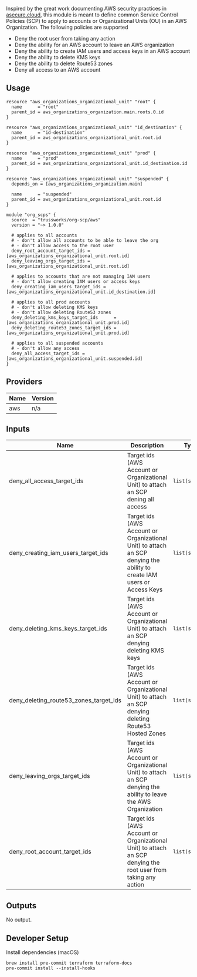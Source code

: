 Inspired by the great work documenting AWS security practices in [asecure.cloud](https://asecure.cloud/whatsnew), this module is meant to define common Service Control Policies (SCP) to apply to accounts or Organizational Units (OU) in an AWS Organization. The following policies are supported

* Deny the root user from taking any action
* Deny the ability for an AWS account to leave an AWS organization
* Deny the ability to create IAM users and access keys in an AWS account
* Deny the ability to delete KMS keys
* Deny the ability to delete Route53 zones
* Deny all access to an AWS account

## Usage

```hcl
resource "aws_organizations_organizational_unit" "root" {
  name      = "root"
  parent_id = aws_organizations_organization.main.roots.0.id
}

resource "aws_organizations_organizational_unit" "id_destination" {
  name      = "id-destination"
  parent_id = aws_organizations_organizational_unit.root.id
}

resource "aws_organizations_organizational_unit" "prod" {
  name      = "prod"
  parent_id = aws_organizations_organizational_unit.id_destination.id
}

resource "aws_organizations_organizational_unit" "suspended" {
  depends_on = [aws_organizations_organization.main]

  name      = "suspended"
  parent_id = aws_organizations_organizational_unit.root.id
}

module "org_scps" {
  source  = "trussworks/org-scp/aws"
  version = "~> 1.0.0"

  # applies to all accounts
  # - don't allow all accounts to be able to leave the org
  # - don't allow access to the root user
  deny_root_account_target_ids = [aws_organizations_organizational_unit.root.id]
  deny_leaving_orgs_target_ids = [aws_organizations_organizational_unit.root.id]

  # applies to accounts that are not managing IAM users
  # - don't allow creating IAM users or access keys
  deny_creating_iam_users_target_ids = [aws_organizations_organizational_unit.id_destination.id]

  # applies to all prod accounts
  # - don't allow deleting KMS keys
  # - don't allow deleting Route53 zones
  deny_deleting_kms_keys_target_ids      = [aws_organizations_organizational_unit.prod.id]
  deny_deleting_route53_zones_target_ids = [aws_organizations_organizational_unit.prod.id]

  # applies to all suspended accounts
  # - don't allow any access
  deny_all_access_target_ids = [aws_organizations_organizational_unit.suspended.id]
}
```

<!-- BEGINNING OF PRE-COMMIT-TERRAFORM DOCS HOOK -->
## Providers

| Name | Version |
|------|---------|
| aws | n/a |

## Inputs

| Name | Description | Type | Default | Required |
|------|-------------|------|---------|:-----:|
| deny\_all\_access\_target\_ids | Target ids (AWS Account or Organizational Unit) to attach an SCP dening all access | `list(string)` | `[]` | no |
| deny\_creating\_iam\_users\_target\_ids | Target ids (AWS Account or Organizational Unit) to attach an SCP denying the ability to create IAM users or Access Keys | `list(string)` | `[]` | no |
| deny\_deleting\_kms\_keys\_target\_ids | Target ids (AWS Account or Organizational Unit) to attach an SCP denying deleting KMS keys | `list(string)` | `[]` | no |
| deny\_deleting\_route53\_zones\_target\_ids | Target ids (AWS Account or Organizational Unit) to attach an SCP denying deleting Route53 Hosted Zones | `list(string)` | `[]` | no |
| deny\_leaving\_orgs\_target\_ids | Target ids (AWS Account or Organizational Unit) to attach an SCP denying the ability to leave the AWS Organization | `list(string)` | `[]` | no |
| deny\_root\_account\_target\_ids | Target ids (AWS Account or Organizational Unit) to attach an SCP denying the root user from taking any action | `list(string)` | `[]` | no |

## Outputs

No output.

<!-- END OF PRE-COMMIT-TERRAFORM DOCS HOOK -->

## Developer Setup

Install dependencies (macOS)

```shell
brew install pre-commit terraform terraform-docs
pre-commit install --install-hooks
```
